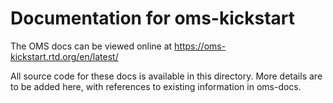 # Documentation for oms-kickstart

The OMS docs can be viewed online at https://oms-kickstart.rtd.org/en/latest/

All source code for these docs is available in this directory. More details
are to be added here, with references to existing information in oms-docs.
